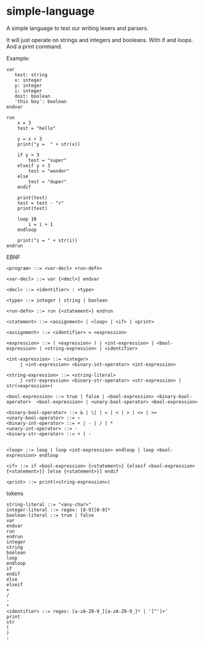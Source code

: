 # simple-language
A simple language to test our writing lexers and parsers.


It will just operate on strings and integers and booleans. With if and loops. And a print command.

Example:

	var
	   test: string
	   x: integer
	   y: integer
	   i: integer
	   doit: boolean
	   'this boy': boolean
	endvar
	
	run
		x = 3
		test = "hello"
		    
		y = x + 3
		print("y =  " + str(x))
		
		if y > 3
			test = "super"
		elseif y < 3 
		    test = "wonder"
		else
		    test = "duper"
		endif
		
		print(test)
		test = test - "r"
		print(test)
		
		loop 10
		    i = i + 1
		endloop
		
		print("i = " + str(i))
	endrun
	
EBNF

	<program> ::= <var-decl> <run-defn>
	
	<var-decl> ::= var {<decl>} endvar
	
	<decl> ::= <identifier> : <type>
	
	<type> ::= integer | string | boolean
	
	<run-defn> ::= run {<statement>} endrun
	
	<statement> ::= <assignment> | <loop> | <if> | <print>
	
	<assignment> ::= <identifier> = <expression>
	
	<expression> ::= ( <expression> ) | <int-expression> | <bool-expression> | <string-expression> | <identifier>
	
	<int-expression> ::= <integer> 
	     | <int-expression> <binary-int-operator> <int-expression>
	
	<string-expression> ::= <string-literal> 
	     | <str-expression> <binary-str-operator> <str-expression> | str(<expression>)
	
	<bool-expression> ::= true | false | <bool-expression> <binary-bool-operator>  <bool-expression> | <unary-bool-operator> <bool-expression>
	          
	<binary-bool-operator> ::= & | \| | = | < | > | <= | >=
	<unary-bool-operator> ::= ~
	<binary-int-operator> ::= + | - | / | *
	<unary-int-operator> ::= -
	<binary-str-operator> ::= + | -
	
	
	<loop> ::= loop | loop <int-expression> endloop | loop <bool-expression> endloop
	
	<if> ::= if <bool-expression> {<statement>} {elseif <bool-expression> {<statement>}} [else {<statement>}] endif
	
	<print> ::= print(<string-expression>)
	
tokens

	string-literal ::= "<any-char>"
	integer-literal ::= regex: [0-9][0-9]*
	boolean-literal ::= true | false
	var
	endvar
	run
	endrun
	integer
	string
	boolean
	loop
	endloop
	if
	endif
	else
	elseif
	+
	/
	-
	*
	<identifier> ::= regex: [a-zA-Z0-9_][a-zA-Z0-9_]* | '[^']+'
	print
	str
	(
	)
	: